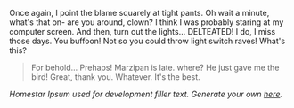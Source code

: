 Once again, I point the blame squarely at tight pants. Oh wait a minute, what's that on- are you around, clown? I think I was probably staring at my computer screen. And then, turn out the lights... DELTEATED! I do, I miss those days. You buffoon! Not so you could throw light switch raves! What's this?

> For behold... Prehaps! Marzipan is late. where? He just gave me the bird! Great, thank you. Whatever. It's the best.

_Homestar Ipsum used for development filler text. Generate your own [here](http://homestar-ipsum.herokuapp.com/)._